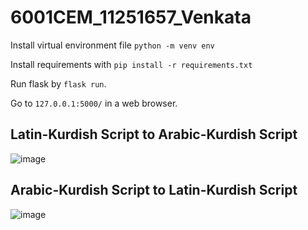 # 6001CEM_11251657_Venkata


Install virtual environment file `python -m venv env`

Install requirements with `pip install -r requirements.txt`

Run flask by `flask run`.

Go to `127.0.0.1:5000/` in a web browser.

## Latin-Kurdish Script to Arabic-Kurdish Script

![image](https://github.com/venkataprabhav/SouthernKurdish_Transliterator/assets/123014399/8d254a00-c8df-4f69-b33e-8246c6cf2659)

## Arabic-Kurdish Script to Latin-Kurdish Script

![image](https://github.com/venkataprabhav/SouthernKurdish_Transliterator/assets/123014399/0cca52cc-1320-4e6b-b247-3d24701a95de)
